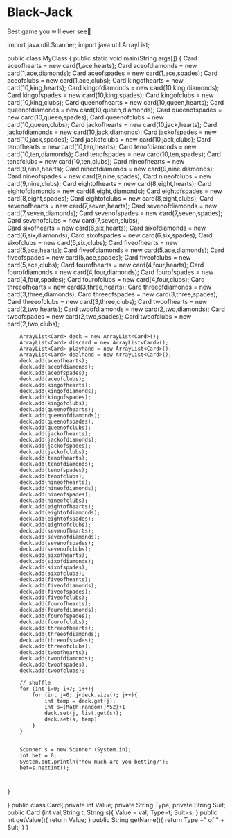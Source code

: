 # Black-Jack
Best game you will ever see🤯

import java.util.Scanner;
import java.util.ArrayList;

public class MyClass {
    public static void main(String args[]) {
        Card aceofhearts = new card(1,ace,hearts);
        Card aceofdiamonds = new card(1,ace,diamonds);
        Card aceofspades = new card(1,ace,spades);
        Card aceofclubs = new card(1,ace,clubs);
        Card kingofhearts = new card(10,king,hearts);
        Card kingofdiamonds = new card(10,king,diamonds);
        Card kingofspades = new card(10,king,spades);
        Card kingofclubs = new card(10,king,clubs);
        Card queenofhearts = new card(10,queen,hearts);
        Card queenofdiamonds = new card(10,queen,diamonds);
        Card queenofspades = new card(10,queen,spades);
        Card queenofclubs = new card(10,queen,clubs);
        Card jackofhearts = new card(10,jack,hearts);
        Card jackofdiamonds = new card(10,jack,diamonds);
        Card jackofspades = new card(10,jack,spades);
        Card jackofclubs = new card(10,jack,clubs);
        Card tenofhearts = new card(10,ten,hearts);
        Card tenofdiamonds = new card(10,ten,diamonds);
        Card tenofspades = new card(10,ten,spades);
        Card tenofclubs = new card(10,ten,clubs);
        Card nineofhearts = new card(9,nine,hearts);
        Card nineofdiamonds = new card(9,nine,diamonds);
        Card nineofspades = new card(9,nine,spades);
        Card nineofclubs = new card(9,nine,clubs);
        Card eightofhearts = new card(8,eight,hearts);
        Card eightofdiamonds = new card(8,eight,diamonds);
        Card eightofspades = new card(8,eight,spades);
        Card eightofclubs = new card(8,eight,clubs);
        Card sevenofhearts = new card(7,seven,hearts);
        Card sevenofdiamonds = new card(7,seven,diamonds);
        Card sevenofspades = new card(7,seven,spades);
        Card sevenofclubs = new card(7,seven,clubs);    
        Card sixofhearts = new card(6,six,hearts);
        Card sixofdiamonds = new card(6,six,diamonds);
        Card sixofspades = new card(6,six,spades);
        Card sixofclubs = new card(6,six,clubs);
        Card fiveofhearts = new card(5,ace,hearts);
        Card fiveofdiamonds = new card(5,ace,diamonds);
        Card fiveofspades = new card(5,ace,spades);
        Card fiveofclubs = new card(5,ace,clubs);
        Card fourofhearts = new card(4,four,hearts);
        Card fourofdiamonds = new card(4,four,diamonds);
        Card fourofspades = new card(4,four,spades);
        Card fourofclubs = new card(4,four,clubs);
        Card threeofhearts = new card(3,three,hearts);
        Card threeofdiamonds = new card(3,three,diamonds);
        Card threeofspades = new card(3,three,spades);
        Card threeofclubs = new card(3,three,clubs);
        Card twoofhearts = new card(2,two,hearts);
        Card twoofdiamonds = new card(2,two,diamonds);
        Card twoofspades = new card(2,two,spades);
        Card twoofclubs = new card(2,two,clubs);
        
        
        ArrayList<Card> deck = new ArrayList<Card>();
        ArrayList<Card> discard = new ArrayList<Card>();
        ArrayList<Card> playhand = new ArrayList<Card>();
        ArrayList<Card> dealhand = new ArrayList<Card>();
        deck.add(aceofhearts);
        deck.add(aceofdiamonds);
        deck.add(aceofspades);
        deck.add(aceofclubs);
        deck.add(kingofhearts);
        deck.add(kingofdiamonds);
        deck.add(kingofspades);
        deck.add(kingofclubs);
        deck.add(queenofhearts);
        deck.add(queenofdiamonds);
        deck.add(queenofspades);
        deck.add(queenofclubs);
        deck.add(jackofhearts);
        deck.add(jackofdiamonds);
        deck.add(jackofspades);
        deck.add(jackofclubs);
        deck.add(tenofhearts);
        deck.add(tenofdiamonds);
        deck.add(tenofspades);
        deck.add(tenofclubs);
        deck.add(nineofhearts);
        deck.add(nineofdiamonds);
        deck.add(nineofspades);
        deck.add(nineofclubs);
        deck.add(eightofhearts);
        deck.add(eightofdiamonds);
        deck.add(eightofspades);
        deck.add(eightofclubs);
        deck.add(sevenofhearts);
        deck.add(sevenofdiamonds);
        deck.add(sevenofspades);
        deck.add(sevenofclubs);
        deck.add(sixofhearts);
        deck.add(sixofdiamonds);
        deck.add(sixofspades);
        deck.add(sixofclubs);
        deck.add(fiveofhearts);
        deck.add(fiveofdiamonds);
        deck.add(fiveofspades);
        deck.add(fiveofclubs);
        deck.add(fourofhearts);
        deck.add(fourofdiamonds);
        deck.add(fourofspades);
        deck.add(fourofclubs);
        deck.add(threeofhearts);
        deck.add(threeofdiamonds);
        deck.add(threeofspades);
        deck.add(threeofclubs);
        deck.add(twoofhearts);
        deck.add(twoofdiamonds);
        deck.add(twoofspades);
        deck.add(twoofclubs);
        
        // shuffle  
        for (int i=0; i<7; i++){
            for (int j=0; j<deck.size(); j++){
                int temp = deck.get(j);
                int s=(Math.random()*52)+1
                deck.set(j, list.get(s));
                deck.set(s, temp)
            }
        }
        
        
        Scanner s = new Scanner (System.in);
        int bet = 0;
        System.out.println("how much are you betting?");
        bet=s.nextInt();
    
    
    
    }
}
public class Card{
    private int Value; 
    private String Type;
    private String Suit; 
    public Card (int val,String t, String s){
        Value = val;
        Type=t;
        Suit=s;
    }
    public int getValue(){
        return Value;
    }
    public String getName(){
        return Type +" of " + Suit;
    }
}
